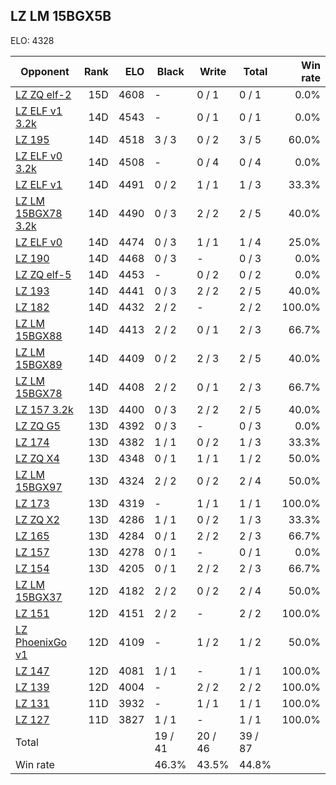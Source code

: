 ## LZ LM 15BGX5B ##

ELO: 4328

Opponent | Rank | ELO | Black | Write | Total | Win rate
---------|-----:|----:|-------|-------|-------|-------:
[LZ ZQ elf-2](LZ%20ZQ%20elf-2.md) | 15D | 4608 | - | 0 / 1 | 0 / 1 | 0.0%
[LZ ELF v1 3.2k](LZ%20ELF%20v1%203.2k.md) | 14D | 4543 | - | 0 / 1 | 0 / 1 | 0.0%
[LZ 195](LZ%20195.md) | 14D | 4518 | 3 / 3 | 0 / 2 | 3 / 5 | 60.0%
[LZ ELF v0 3.2k](LZ%20ELF%20v0%203.2k.md) | 14D | 4508 | - | 0 / 4 | 0 / 4 | 0.0%
[LZ ELF v1](LZ%20ELF%20v1.md) | 14D | 4491 | 0 / 2 | 1 / 1 | 1 / 3 | 33.3%
[LZ LM 15BGX78 3.2k](LZ%20LM%2015BGX78%203.2k.md) | 14D | 4490 | 0 / 3 | 2 / 2 | 2 / 5 | 40.0%
[LZ ELF v0](LZ%20ELF%20v0.md) | 14D | 4474 | 0 / 3 | 1 / 1 | 1 / 4 | 25.0%
[LZ 190](LZ%20190.md) | 14D | 4468 | 0 / 3 | - | 0 / 3 | 0.0%
[LZ ZQ elf-5](LZ%20ZQ%20elf-5.md) | 14D | 4453 | - | 0 / 2 | 0 / 2 | 0.0%
[LZ 193](LZ%20193.md) | 14D | 4441 | 0 / 3 | 2 / 2 | 2 / 5 | 40.0%
[LZ 182](LZ%20182.md) | 14D | 4432 | 2 / 2 | - | 2 / 2 | 100.0%
[LZ LM 15BGX88](LZ%20LM%2015BGX88.md) | 14D | 4413 | 2 / 2 | 0 / 1 | 2 / 3 | 66.7%
[LZ LM 15BGX89](LZ%20LM%2015BGX89.md) | 14D | 4409 | 0 / 2 | 2 / 3 | 2 / 5 | 40.0%
[LZ LM 15BGX78](LZ%20LM%2015BGX78.md) | 14D | 4408 | 2 / 2 | 0 / 1 | 2 / 3 | 66.7%
[LZ 157 3.2k](LZ%20157%203.2k.md) | 13D | 4400 | 0 / 3 | 2 / 2 | 2 / 5 | 40.0%
[LZ ZQ G5](LZ%20ZQ%20G5.md) | 13D | 4392 | 0 / 3 | - | 0 / 3 | 0.0%
[LZ 174](LZ%20174.md) | 13D | 4382 | 1 / 1 | 0 / 2 | 1 / 3 | 33.3%
[LZ ZQ X4](LZ%20ZQ%20X4.md) | 13D | 4348 | 0 / 1 | 1 / 1 | 1 / 2 | 50.0%
[LZ LM 15BGX97](LZ%20LM%2015BGX97.md) | 13D | 4324 | 2 / 2 | 0 / 2 | 2 / 4 | 50.0%
[LZ 173](LZ%20173.md) | 13D | 4319 | - | 1 / 1 | 1 / 1 | 100.0%
[LZ ZQ X2](LZ%20ZQ%20X2.md) | 13D | 4286 | 1 / 1 | 0 / 2 | 1 / 3 | 33.3%
[LZ 165](LZ%20165.md) | 13D | 4284 | 0 / 1 | 2 / 2 | 2 / 3 | 66.7%
[LZ 157](LZ%20157.md) | 13D | 4278 | 0 / 1 | - | 0 / 1 | 0.0%
[LZ 154](LZ%20154.md) | 13D | 4205 | 0 / 1 | 2 / 2 | 2 / 3 | 66.7%
[LZ LM 15BGX37](LZ%20LM%2015BGX37.md) | 12D | 4182 | 2 / 2 | 0 / 2 | 2 / 4 | 50.0%
[LZ 151](LZ%20151.md) | 12D | 4151 | 2 / 2 | - | 2 / 2 | 100.0%
[LZ PhoenixGo v1](LZ%20PhoenixGo%20v1.md) | 12D | 4109 | - | 1 / 2 | 1 / 2 | 50.0%
[LZ 147](LZ%20147.md) | 12D | 4081 | 1 / 1 | - | 1 / 1 | 100.0%
[LZ 139](LZ%20139.md) | 12D | 4004 | - | 2 / 2 | 2 / 2 | 100.0%
[LZ 131](LZ%20131.md) | 11D | 3932 | - | 1 / 1 | 1 / 1 | 100.0%
[LZ 127](LZ%20127.md) | 11D | 3827 | 1 / 1 | - | 1 / 1 | 100.0%
Total | | | 19 / 41 | 20 / 46 | 39 / 87 | 
Win rate| | | 46.3% | 43.5% | 44.8% | 
